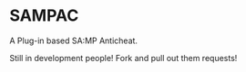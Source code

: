 SAMPAC
======

A Plug-in based SA:MP Anticheat.

Still in development people! Fork and pull out them requests!
